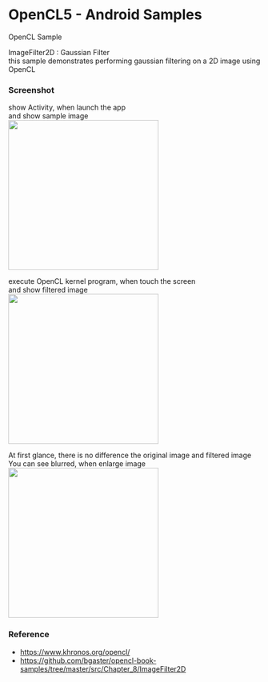 OpenCL5 - Android Samples
===============

OpenCL Sample <br/>

ImageFilter2D : Gaussian Filter <br/>
this sample demonstrates performing gaussian filtering on a 2D image using OpenCL


### Screenshot <br/>
show Activity, when launch the app <br/>
and show sample image <br/>
<image src="https://raw.githubusercontent.com/ohwada/Android_Samples/master/OpenCL5/screenshot/opencl5_main.png" width="300" /><br/>

execute OpenCL kernel program, when touch the screen <br/>
and show filtered image <br/>
<image src="https://raw.githubusercontent.com/ohwada/Android_Samples/master/OpenCL5/screenshot/opencl5_ gaussian_filter.png" width="300" /><br/>

At first glance, there is no difference the original image and filtered image <br/> 
You can see blurred, when enlarge image  <br/>
<image src="https://raw.githubusercontent.com/ohwada/Android_Samples/master/OpenCL5/screenshot/opencl5_comparison.png" width="300" /><br/>


### Reference <br/>
- https://www.khronos.org/opencl/
- https://github.com/bgaster/opencl-book-samples/tree/master/src/Chapter_8/ImageFilter2D

